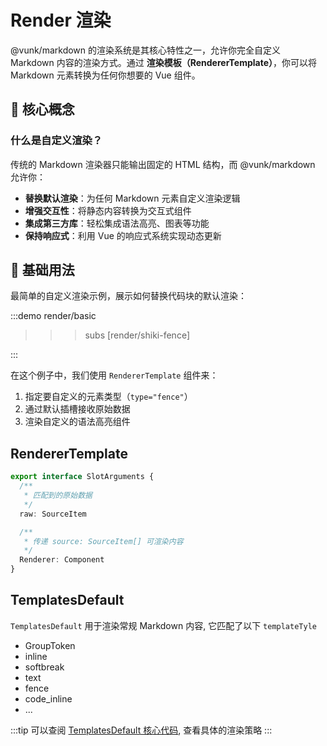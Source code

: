 # Render 渲染

@vunk/markdown 的渲染系统是其核心特性之一，允许你完全自定义 Markdown 内容的渲染方式。通过 **渲染模板（RendererTemplate）**，你可以将 Markdown 元素转换为任何你想要的 Vue 组件。

## 🎯 核心概念

### 什么是自定义渲染？

传统的 Markdown 渲染器只能输出固定的 HTML 结构，而 @vunk/markdown 允许你：

- **替换默认渲染**：为任何 Markdown 元素自定义渲染逻辑
- **增强交互性**：将静态内容转换为交互式组件
- **集成第三方库**：轻松集成语法高亮、图表等功能
- **保持响应式**：利用 Vue 的响应式系统实现动态更新

## 🚀 基础用法

最简单的自定义渲染示例，展示如何替换代码块的默认渲染：

:::demo
render/basic
>>>subs
[render/shiki-fence]
>>>
:::

在这个例子中，我们使用 `RendererTemplate` 组件来：
1. 指定要自定义的元素类型（`type="fence"`）
2. 通过默认插槽接收原始数据
3. 渲染自定义的语法高亮组件

## RendererTemplate

```ts
export interface SlotArguments {
  /**
   * 匹配到的原始数据
   */
  raw: SourceItem

  /**
   * 传递 source: SourceItem[] 可渲染内容
   */
  Renderer: Component
}
```

## TemplatesDefault

`TemplatesDefault`  用于渲染常规 Markdown 内容, 它匹配了以下 `templateTyle`

- GroupToken
- inline
- softbreak
- text
- fence
- code_inline
- ...

:::tip
可以查阅 [TemplatesDefault 核心代码](../../component/templates-default/+Page.md#templatesdefault-核心代码), 查看具体的渲染策略
:::
